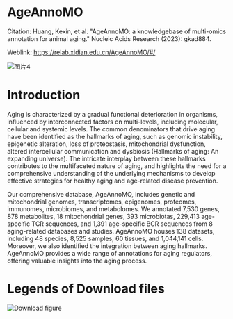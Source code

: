 # AgeAnnoMO

Citation: Huang, Kexin, et al. "AgeAnnoMO: a knowledgebase of multi-omics annotation for animal aging." Nucleic Acids Research (2023): gkad884.

Weblink: https://relab.xidian.edu.cn/AgeAnnoMO/#/

![图片4](https://github.com/vikkihuangkexin/AgeAnnoMO/assets/112677142/adf2495b-2d8f-4152-8f7a-bcbc15d75dcf)


# Introduction
Aging is characterized by a gradual functional deterioration in organisms, influenced by interconnected factors on multi-levels, including molecular, cellular and systemic levels. The common denominators that drive aging have been identified as the hallmarks of aging, such as genomic instability, epigenetic alteration, loss of proteostasis, mitochondrial dysfunction, altered intercellular communication and dysbiosis (Hallmarks of aging: An expanding universe). The intricate interplay between these hallmarks contributes to the multifaceted nature of aging, and highlights the need for a comprehensive understanding of the underlying mechanisms to develop effective strategies for healthy aging and age-related disease prevention.


Our comprehensive database, AgeAnnoMO, includes genetic and mitochondrial genomes, transcriptomes, epigenomes, proteomes, immunomes, microbiomes, and metabolomes. We annotated 7,530 genes, 878 metabolites, 18 mitochondrial genes, 393 microbiotas, 229,413 age-specific TCR sequences, and 1,391 age-specific BCR sequences from 8 aging-related databases and studies. AgeAnnoMO houses 138 datasets, including 48 species, 8,525 samples, 60 tissues, and 1,044,141 cells. Moreover, we also identified the integration between aging hallmarks. AgeAnnoMO provides a wide range of annotations for aging regulators, offering valuable insights into the aging process.

# Legends of Download files

![Download figure](https://github.com/vikkihuangkexin/AgeAnnoMO/assets/112677142/ec7660b8-ca6f-40ee-aa8b-f1f2cdc3a663)
